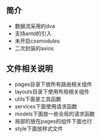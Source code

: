 ## 简介
- 数据流采用的dva
- 支持antd的引入
- 未开启cssmodules
- 二次封装的axios

## 文件相关说明
- pages目录下放所有路由相关组件
- layouts目录下使用布局相关组件
- utils下面是工具函数
- services下面使用请求函数
- models下面放一些全局的请求函数
- 局部的放在pages的组件下面也行
- style下面放样式文件

